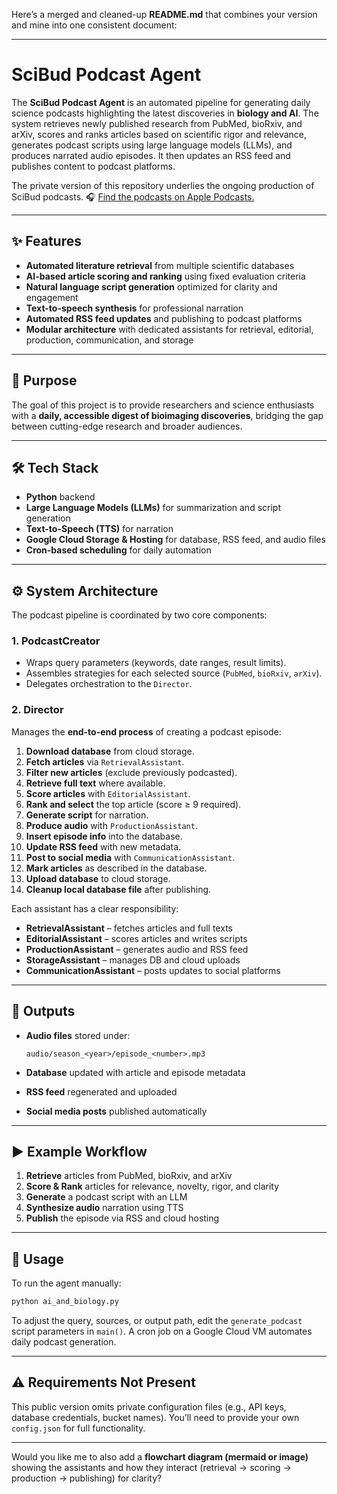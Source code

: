 Here’s a merged and cleaned-up **README.md** that combines your version and mine into one consistent document:

---

# SciBud Podcast Agent

The **SciBud Podcast Agent** is an automated pipeline for generating daily science podcasts highlighting the latest discoveries in **biology and AI**. The system retrieves newly published research from PubMed, bioRxiv, and arXiv, scores and ranks articles based on scientific rigor and relevance, generates podcast scripts using large language models (LLMs), and produces narrated audio episodes. It then updates an RSS feed and publishes content to podcast platforms.

The private version of this repository underlies the ongoing production of SciBud podcasts.
🎧 [Find the podcasts on Apple Podcasts.](https://podcasts.apple.com/us/podcast/scibud-emerging-discoveries-from-bioimaging/id1740828391)

---

## ✨ Features

* **Automated literature retrieval** from multiple scientific databases
* **AI-based article scoring and ranking** using fixed evaluation criteria
* **Natural language script generation** optimized for clarity and engagement
* **Text-to-speech synthesis** for professional narration
* **Automated RSS feed updates** and publishing to podcast platforms
* **Modular architecture** with dedicated assistants for retrieval, editorial, production, communication, and storage

---

## 🎯 Purpose

The goal of this project is to provide researchers and science enthusiasts with a **daily, accessible digest of bioimaging discoveries**, bridging the gap between cutting-edge research and broader audiences.

---

## 🛠 Tech Stack

* **Python** backend
* **Large Language Models (LLMs)** for summarization and script generation
* **Text-to-Speech (TTS)** for narration
* **Google Cloud Storage & Hosting** for database, RSS feed, and audio files
* **Cron-based scheduling** for daily automation

---

## ⚙️ System Architecture

The podcast pipeline is coordinated by two core components:

### **1. PodcastCreator**

* Wraps query parameters (keywords, date ranges, result limits).
* Assembles strategies for each selected source (`PubMed`, `bioRxiv`, `arXiv`).
* Delegates orchestration to the `Director`.

### **2. Director**

Manages the **end-to-end process** of creating a podcast episode:

1. **Download database** from cloud storage.
2. **Fetch articles** via `RetrievalAssistant`.
3. **Filter new articles** (exclude previously podcasted).
4. **Retrieve full text** where available.
5. **Score articles** with `EditorialAssistant`.
6. **Rank and select** the top article (score ≥ 9 required).
7. **Generate script** for narration.
8. **Produce audio** with `ProductionAssistant`.
9. **Insert episode info** into the database.
10. **Update RSS feed** with new metadata.
11. **Post to social media** with `CommunicationAssistant`.
12. **Mark articles** as described in the database.
13. **Upload database** to cloud storage.
14. **Cleanup local database file** after publishing.

Each assistant has a clear responsibility:

* **RetrievalAssistant** – fetches articles and full texts
* **EditorialAssistant** – scores articles and writes scripts
* **ProductionAssistant** – generates audio and RSS feed
* **StorageAssistant** – manages DB and cloud uploads
* **CommunicationAssistant** – posts updates to social platforms

---

## 📂 Outputs

* **Audio files** stored under:

  ```
  audio/season_<year>/episode_<number>.mp3
  ```
* **Database** updated with article and episode metadata
* **RSS feed** regenerated and uploaded
* **Social media posts** published automatically

---

## ▶️ Example Workflow

1. **Retrieve** articles from PubMed, bioRxiv, and arXiv
2. **Score & Rank** articles for relevance, novelty, rigor, and clarity
3. **Generate** a podcast script with an LLM
4. **Synthesize audio** narration using TTS
5. **Publish** the episode via RSS and cloud hosting

---

## 🚦 Usage

To run the agent manually:

```bash
python ai_and_biology.py
```

To adjust the query, sources, or output path, edit the `generate_podcast` script parameters in `main()`.
A cron job on a Google Cloud VM automates daily podcast generation.

---

## ⚠️ Requirements Not Present

This public version omits private configuration files (e.g., API keys, database credentials, bucket names).
You’ll need to provide your own `config.json` for full functionality.

---

Would you like me to also add a **flowchart diagram (mermaid or image)** showing the assistants and how they interact (retrieval → scoring → production → publishing) for clarity?

